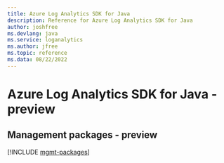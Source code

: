 ```yaml
---
title: Azure Log Analytics SDK for Java
description: Reference for Azure Log Analytics SDK for Java
author: joshfree
ms.devlang: java
ms.service: loganalytics
ms.author: jfree
ms.topic: reference
ms.data: 08/22/2022
---
```

# Azure Log Analytics SDK for Java - preview

## Management packages - preview
[!INCLUDE [mgmt-packages](log-analytics-mgmt-index.md)]